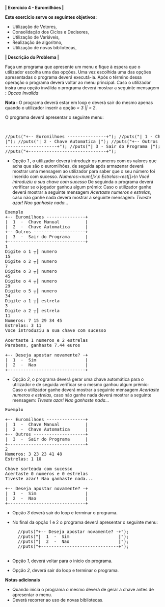 **| Exercicio 4 - Euromilhões |**


**Este exercicio serve os seguintes objetivos:**

- Utilização de Vetores,
- Consolidação dos Ciclos e Decisores,
- Utilização de Variáveis,
- Realização de algoritmo,
- Utilização de novas bibliotecas,

**| Descrição do Problema |**

Faça um programa que apresente um menu e fique à espera que o utilizador escolha uma das opções.
Uma vez escolhida uma das opções apresentadas o programa deverá executá-la.
Após o término dessa operação o programa deverá voltar ao menu principal.
Caso o utilizador insira uma opção inválida o programa deverá mostrar a seguinte mensagem : *Opcao Invalida*

**Nota :** O programa deverá estar em loop e deverá sair do mesmo apenas quando o utilizador inserir a opção *<opcMenu> = 3 || <opcMenuFinal> = 2*.

O programa deverá apresentar o seguinte menu:
    <pre>    
    //puts("+-- Euromilhoes ---------------+");
    //puts("|  1  -  Chave Manual          |");
    //puts("|  2  -  Chave Automatica      |");
    //puts("+-- Outros --------------------+"); 
    //puts("|  3  -  Sair do Programa      |");
    //puts("+------------------------------+");
    </pre>
- Opção *1* , o utilizador deverá introduzir os numeros com os valores que acha que são o euromilhões, de seguida após armazenar deverá mostrar uma mensagem ao utilizador 
  para saber que o seu número foi inserido com sucesso. *Numeros:<num[]>\n Estrelas:<est[]>\n Você introduziu a sua chave com sucesso* De seguinda o programa deverá verificar se o jogador ganhou algum prémio:
  Caso o utilizador ganhe deverá mostrar a seguinte mensagem *Acertaste <x> numeros e <x> estrelas*, caso não ganhe nada deverá mostrar a seguinte mensagem: *Tiveste azar! Nao ganhaste nada...*

<pre>
Exemplo
+-- Euromilhoes ---------------+
|  1  -  Chave Manual          |
|  2  -  Chave Automatica      |
+-- Outros --------------------+
|  3  -  Sair do Programa      |
+------------------------------+
1
Digite o 1 ┬║ numero
15
Digite o 2 ┬║ numero
7
Digite o 3 ┬║ numero
45
Digite o 4 ┬║ numero
29
Digite o 5 ┬║ numero
34
Digite a 1 ┬║ estrela
3
Digite a 2 ┬║ estrela
11
Numeros: 7 15 29 34 45
Estrelas: 3 11
Voce introduziu a sua chave com sucesso

Acertaste 1 numeros e 2 estrelas
Parabens, ganhaste 7.44 euros

+-- Deseja apostar novamente? -+
|  1  -  Sim                   |
|  2  -  Nao                   |
+------------------------------+
</pre>


- Opção *2*, o programa deverá gerar uma chave automática para o utilizador e de seguida verificar se o mesmo ganhou algum prémio:
  Caso o utilizador ganhe deverá mostrar a seguinte mensagem *Acertaste <x> numeros e <x> estrelas*, caso não ganhe nada deverá mostrar a seguinte mensagem: *Tiveste azar! Nao ganhaste nada...*

<pre>
Exemplo

+-- Euromilhoes ---------------+
|  1  -  Chave Manual          |
|  2  -  Chave Automatica      |
+-- Outros --------------------+
|  3  -  Sair do Programa      |
+------------------------------+
2
Numeros: 3 23 23 41 48
Estrelas: 1 10

Chave sorteada com sucesso
Acertaste 0 numeros e 0 estrelas
Tiveste azar! Nao ganhaste nada...

+-- Deseja apostar novamente? -+
|  1  -  Sim                   |
|  2  -  Nao                   |
+------------------------------+
</pre>

- Opção *3* deverá sair do loop e terminar o programa.

- No final da opção 1 e 2 o programa deverá apresentar o seguinte menu:
    <pre>
    //puts("+-- Deseja apostar novamente? -+");
    //puts("|  1  -  Sim                   |");
    //puts("|  2  -  Nao                   |");
    //puts("+------------------------------+");
    </pre>
- Opção *1*, deverá voltar para o inicio do programa.

- Opção *2*, deverá sair do loop e terminar o programa.


**Notas adicionais**

- Quando inicia o programa o mesmo deverá de gerar a chave antes de apresentar o menu.
- Deverá recorrer ao uso de novas bibliotecas.

